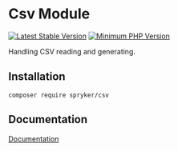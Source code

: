 # Csv Module
[![Latest Stable Version](https://poser.pugx.org/spryker/csv/v/stable.svg)](https://packagist.org/packages/spryker/csv)
[![Minimum PHP Version](https://img.shields.io/badge/php-%3E%3D%207.3-8892BF.svg)](https://php.net/)

Handling CSV reading and generating.

## Installation

```
composer require spryker/csv
```

## Documentation

[Documentation](https://spryker.github.io)
